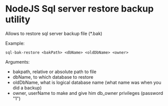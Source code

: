 # NodeJS Sql server restore backup utility

Allows to restore sql server backup file (\*.bak)

Example:

```
sql-bak-restore <bakPath> <dbName> <oldDbName> <owner>

```

Arguments:

- bakpath, relative or absolute path to file
- dbName, to which database to restore
- oldDbName, what is logical database name (what name was when you did a backup)
- owner, userName to make and give him db_owner privileges (password "1")

